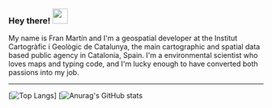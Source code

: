 ### Hey there! <img src="https://raw.githubusercontent.com/MartinHeinz/MartinHeinz/master/wave.gif" width="30px">
My name is Fran Martín and I'm a geospatial developer at the Institut Cartogràfic i Geològic de Catalunya, the main cartographic and spatial data based public agency in Catalonia, Spain. I'm a environmental scientist who loves maps and typing code, and I'm lucky enough to have converted both passions into my job.

---
[![Top Langs](https://github-readme-stats.vercel.app/api/top-langs/?username=fmariv&theme=dracula)]
[![Anurag's GitHub stats](https://github-readme-stats.vercel.app/api?username=fmariv&show_icons=true&theme=dracula)


<!--
**fmariv/fmariv** is a ✨ _special_ ✨ repository because its `README.md` (this file) appears on your GitHub profile.

Here are some ideas to get you started:

- 🔭 I’m currently working on ...
- 🌱 I’m currently learning ...
- 👯 I’m looking to collaborate on ...
- 🤔 I’m looking for help with ...
- 💬 Ask me about ...
- 📫 How to reach me: ...
- 😄 Pronouns: ...
- ⚡ Fun fact: ...
-->
